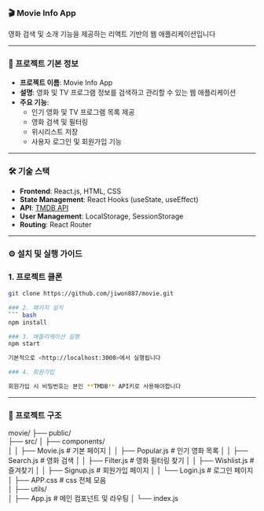 ### 🎬 Movie Info App

영화 검색 및 소개 기능을 제공하는 리액트 기반의 웹 애플리케이션입니다

---

### 🚀 프로젝트 기본 정보

- **프로젝트 이름**: Movie Info App
- **설명**: 영화 및 TV 프로그램 정보를 검색하고 관리할 수 있는 웹 애플리케이션
- **주요 기능**:
  - 인기 영화 및 TV 프로그램 목록 제공
  - 영화 검색 및 필터링
  - 위시리스트 저장
  - 사용자 로그인 및 회원가입 기능

---

### 🛠 기술 스택

- **Frontend**: React.js, HTML, CSS
- **State Management**: React Hooks (useState, useEffect)
- **API**: [TMDB API](https://www.themoviedb.org/documentation/api)
- **User Management**: LocalStorage, SessionStorage
- **Routing**: React Router

---

### ⚙️ 설치 및 실행 가이드

### 1. 프로젝트 클론
```bash
git clone https://github.com/jiwon887/movie.git

### 2. 패키지 설치
``` bash
npm install

### 3. 애플리케이션 실행
npm start

기본적으로 <http://localhost:3000>에서 실행됩니다

### 4. 회원가입

회원가입 시 비밀번호는 본인 **TMDB** API키로 사용해야합니다

```






---
### 📂 프로젝트 구조

movie/
├── public/          
├── src/
│   ├── components/       
│   │   ├── Movie.js       # 기본 페이지
│   │   ├── Popular.js     # 인기 영화 목록
│   │   ├── Search.js      # 영화 검색
│   │   ├── Filter.js      # 영화 필터링 찾기
│   │   ├── Wishlist.js    # 즐겨찾기
│   │   ├── Signup.js      # 회원가입 페이지
│   │   └── Login.js       # 로그인 페이지
│   ├── APP.css            # css 전체 모음     
│   ├── utils/       
│   ├── App.js             # 메인 컴포넌트 및 라우팅
│   └── index.js     

